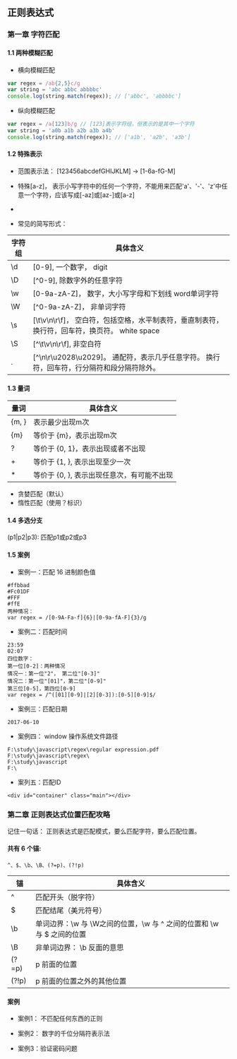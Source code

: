 ## 正则表达式

### 第一章 字符匹配

#### 1.1 两种模糊匹配

* 横向模糊匹配

```js
var regex = /ab{2,5}c/g
var string = 'abc abbc abbbbc'
console.log(string.match(regex)); // ['abbc', 'abbbbc']
```
* 纵向模糊匹配
```js
var regex = /a[123]b/g // [123]表示字符组，但表示的是其中一个字符
var string = 'a0b a1b a2b a3b a4b'
console.log(string.match(regex)); // ['a1b', 'a2b', 'a3b']
```

#### 1.2 特殊表示

* 范围表示法： [123456abcdefGHIJKLM] -> [1-6a-fG-M]

* 特殊[a-z]， 表示小写字符中的任何一个字符，不能用来匹配'a'、'-'、'z'中任意一个字符，应该写成[-az]或[az-]或[a\-z]

* [^abc]: 求反，表示一个除a, b, c之外的任意一个字母

* 常见的简写形式：

| 字符组 | 具体含义 |
| --- | --- |
| \d | [0-9], 一个数字， digit |
| \D | [^0-9], 除数字外的任意字符 |
| \w | [0-9a-zA-Z]， 数字，大小写字母和下划线 word单词字符|
| \W | [^0-9a-zA-Z]， 非单词字符 |
| \s | [\t\v\n\r\f]， 空白符，包括空格，水平制表符，垂直制表符，换行符，回车符，换页符。 white space|
| \S | [^\t\v\n\r\f], 非空白符 |
| . | [^\n\r\u2028\u2029]。 通配符，表示几乎任意字符。 换行符，回车符，行分隔符和段分隔符除外。|

#### 1.3 量词

| 量词 | 具体含义 |
| --- | --- |
| {m, } | 表示最少出现m次 |
| {m} | 等价于 {m}，表示出现m次 |
| ? | 等价于 {0, 1}，表示出现或者不出现 |
| + | 等价于 {1, }, 表示出现至少一次 |
| * | 等价于 {0, }, 表示出现任意次，有可能不出现 |

* 贪婪匹配（默认）
* 惰性匹配（使用？标识）

#### 1.4 多选分支

(p1|p2|p3): 匹配p1或p2或p3

#### 1.5 案例

* 案例一：匹配 16 进制颜色值

```
#ffbbad
#Fc01DF
#FFF
#ffE
两种情况：
var regex = /[0-9A-Fa-f]{6}|[0-9a-fA-F]{3}/g
```

* 案例二：匹配时间

```
23:59
02:07
四位数字：
第一位[0-2]：两种情况
情况一：第一位"2"， 第二位"[0-3]"
情况二：第一位"[01]"，第二位"[0-9]"
第三位[0-5]，第四位[0-9]
var regex = /^([01][0-9]|[2][0-3]):[0-5][0-9]$/
```

* 案例三：匹配日期

```
2017-06-10
```

* 案例四： window 操作系统文件路径

```
F:\study\javascript\regex\regular expression.pdf
F:\study\javascript\regex\
F:\study\javascript
F:\
```

* 案列五：匹配ID

```
<div id="container" class="main"></div>
```





### 第二章 正则表达式位置匹配攻略

记住一句话： 正则表达式是匹配模式，要么匹配字符，要么匹配位置。

#### 共有 6 个锚:
```
^、$、\b、\B、(?=p)、(?!p)
```

| 锚 | 具体含义 |
| --- | --- |
| ^ | 匹配开头（脱字符） |
| $ | 匹配结尾（美元符号）|
| \b | 单词边界：\w 与 \W之间的位置，\w 与 ^ 之间的位置和 \w 与 $ 之间的位置 |
| \B | 非单词边界： \b 反面的意思 |
| (?=p) | p 前面的位置 |
| (?!p) | p 前面的位置之外的其他位置 |

#### 案例

* 案例1： 不匹配任何东西的正则

* 案例2： 数字的千位分隔符表示法

* 案例3：验证密码问题